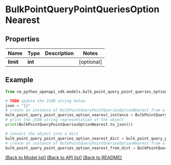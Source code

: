 # BulkPointQueryPointQueriesOptionNearest


## Properties

Name | Type | Description | Notes
------------ | ------------- | ------------- | -------------
**limit** | **int** |  | [optional] 

## Example

```python
from cm_python_openapi_sdk.models.bulk_point_query_point_queries_option_nearest import BulkPointQueryPointQueriesOptionNearest

# TODO update the JSON string below
json = "{}"
# create an instance of BulkPointQueryPointQueriesOptionNearest from a JSON string
bulk_point_query_point_queries_option_nearest_instance = BulkPointQueryPointQueriesOptionNearest.from_json(json)
# print the JSON string representation of the object
print(BulkPointQueryPointQueriesOptionNearest.to_json())

# convert the object into a dict
bulk_point_query_point_queries_option_nearest_dict = bulk_point_query_point_queries_option_nearest_instance.to_dict()
# create an instance of BulkPointQueryPointQueriesOptionNearest from a dict
bulk_point_query_point_queries_option_nearest_from_dict = BulkPointQueryPointQueriesOptionNearest.from_dict(bulk_point_query_point_queries_option_nearest_dict)
```
[[Back to Model list]](../README.md#documentation-for-models) [[Back to API list]](../README.md#documentation-for-api-endpoints) [[Back to README]](../README.md)


